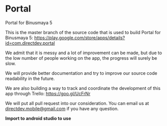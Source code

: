 # Portal
Portal for Binusmaya 5

This is the master branch of the source code that is used to build Portal for Binusmaya 5:
https://play.google.com/store/apps/details?id=com.directdev.portal

We admit that it is messy and a lot of improvement can be made, but due to the low number of people working on the app, the progress will surely be slow.

We will provide better documentation and try to improve our source code readability in the future.

We are also building a way to track and coordinate the development of this app through Trello:
https://goo.gl/UcFrNr

We will put all pull request into our consideration. You can email us at directdev.mobile@gmail.com if you have any question.

<b>Import to android studio to use</b>


